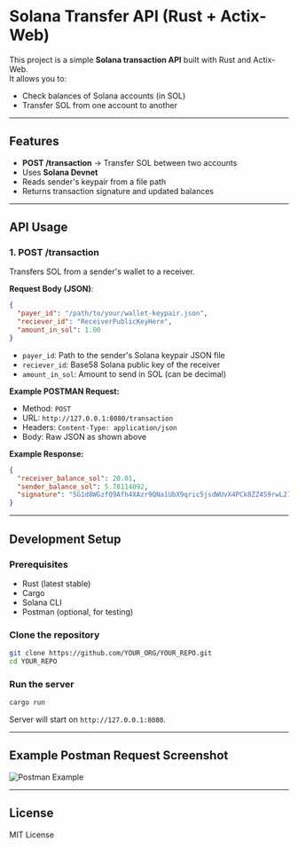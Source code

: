 # Solana Transfer API (Rust + Actix-Web)

This project is a simple **Solana transaction API** built with Rust and Actix-Web.  
It allows you to:
- Check balances of Solana accounts (in SOL)
- Transfer SOL from one account to another

---

## Features
- **POST /transaction** → Transfer SOL between two accounts
- Uses **Solana Devnet**
- Reads sender's keypair from a file path
- Returns transaction signature and updated balances

---

## API Usage

### 1. POST /transaction
Transfers SOL from a sender's wallet to a receiver.

**Request Body (JSON)**:
```json
{
  "payer_id": "/path/to/your/wallet-keypair.json",
  "reciever_id": "ReceiverPublicKeyHere",
  "amount_in_sol": 1.00
}
```
- `payer_id`: Path to the sender's Solana keypair JSON file  
- `reciever_id`: Base58 Solana public key of the receiver  
- `amount_in_sol`: Amount to send in SOL (can be decimal)

**Example POSTMAN Request:**
- Method: `POST`
- URL: `http://127.0.0.1:8080/transaction`
- Headers: `Content-Type: application/json`
- Body: Raw JSON as shown above

**Example Response:**
```json
{
  "receiver_balance_sol": 20.01,
  "sender_balance_sol": 5.78114092,
  "signature": "5G1d8WGzfQ9Afh4XAzr9QNa1UbX9qric5jsdWUvX4PCk8ZZ4S9rwL279UPwQQHvbSPnf8ziMJHjFp3ua36GeAyoXR"
}
```

---

## Development Setup

### Prerequisites
- Rust (latest stable)
- Cargo
- Solana CLI
- Postman (optional, for testing)

### Clone the repository
```sh
git clone https://github.com/YOUR_ORG/YOUR_REPO.git
cd YOUR_REPO
```

### Run the server
```sh
cargo run
```
Server will start on `http://127.0.0.1:8080`.

---

## Example Postman Request Screenshot
![Postman Example](Screenshot_from_2025-08-12_01-56-42.png)

---

## License
MIT License